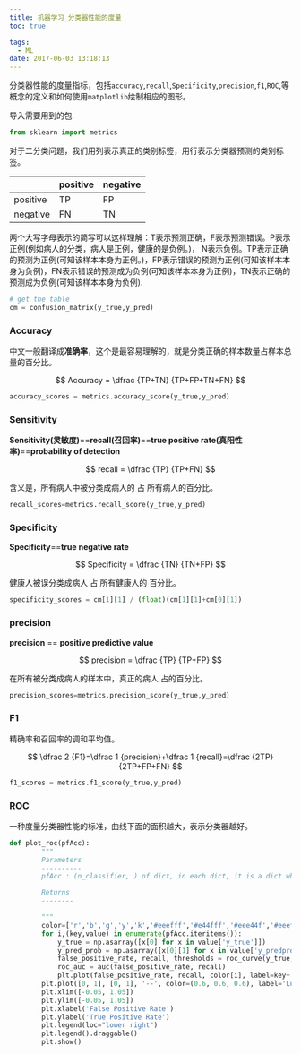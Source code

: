 ```yaml
---
title: 机器学习_分类器性能的度量
toc: true

tags:
  - ML
date: 2017-06-03 13:18:13
---
```


分类器性能的度量指标，包括`accuracy`,`recall`,`Specificity`,`precision`,`f1`,`ROC`,等概念的定义和如何使用`matplotlib`绘制相应的图形。

<!-- more -->
导入需要用到的包

```python
from sklearn import metrics
```

对于二分类问题，我们用列表示真正的类别标签，用行表示分类器预测的类别标签。

||positive|negative|
|--|--|--|
|positive| TP | FP |
|negative| FN | TN |

两个大写字母表示的简写可以这样理解：T表示预测正确，F表示预测错误。P表示正例(例如病人的分类，病人是正例，健康的是负例。)， N表示负例。TP表示正确的预测为正例(可知该样本本身为正例。)，FP表示错误的预测为正例(可知该样本本身为负例)，FN表示错误的预测成为负例(可知该样本本身为正例)，TN表示正确的预测成为负例(可知该样本本身为负例).

```python
# get the table
cm = confusion_matrix(y_true,y_pred)
```

### Accuracy

中文一般翻译成**准确率**，这个是最容易理解的，就是分类正确的样本数量占样本总量的百分比。

$$
Accuracy = \dfrac {TP+TN} {TP+FP+TN+FN}
$$

```python
accuracy_scores = metrics.accuracy_score(y_true,y_pred)
```


### Sensitivity

**Sensitivity(灵敏度)**==**recall(召回率)**==**true positive rate(真阳性率)**==**probability of detection**

$$
recall = \dfrac {TP} {TP+FN}
$$

含义是，所有病人中被分类成病人的 占 所有病人的百分比。

```python
recall_scores=metrics.recall_score(y_true,y_pred)
```

### Specificity

**Specificity**==**true negative rate**

$$
Specificity = \dfrac {TN} {TN+FP}
$$

健康人被误分类成病人 占 所有健康人的 百分比。

```python
specificity_scores = cm[1][1] / (float)(cm[1][1]+cm[0][1])
```

### precision

**precision** == **positive predictive value**

$$
precision = \dfrac {TP} {TP+FP}
$$

在所有被分类成病人的样本中，真正的病人 占的百分比。

```python
precision_scores=metrics.precision_score(y_true,y_pred)
```

### F1

精确率和召回率的调和平均值。

$$
\dfrac 2 {F1}=\dfrac 1 {precision}+\dfrac 1 {recall}=\dfrac {2TP} {2TP+FP+FN}
$$

```python
f1_scores = metrics.f1_score(y_true,y_pred)
```

### ROC

一种度量分类器性能的标准，曲线下面的面积越大，表示分类器越好。

```python
def plot_roc(pfAcc):
        """
        Parameters
        ----------
        pfAcc : (n_classifier, ) of dict, in each dict, it is a dict which has the key 'y_true','y_pred','y_predproba'

        Returns
        --------

        """
        color=['r','b','g','y','k','#eeefff','#e44fff','#eee44f','#eeef22','#e99fff']
        for i,(key,value) in enumerate(pfAcc.iteritems()):
            y_true = np.asarray([x[0] for x in value['y_true']])
            y_pred_prob = np.asarray([x[0][1] for x in value['y_predprob']])
            false_positive_rate, recall, thresholds = roc_curve(y_true,y_pred_prob,pos_label=2)
            roc_auc = auc(false_positive_rate, recall)
            plt.plot(false_positive_rate, recall, color[i], label=key+',AUC = %0.2f' % roc_auc)
        plt.plot([0, 1], [0, 1], '--', color=(0.6, 0.6, 0.6), label='Luck')
        plt.xlim([-0.05, 1.05])
        plt.ylim([-0.05, 1.05])
        plt.xlabel('False Positive Rate')
        plt.ylabel('True Positive Rate')
        plt.legend(loc="lower right")
        plt.legend().draggable()
        plt.show()
```

